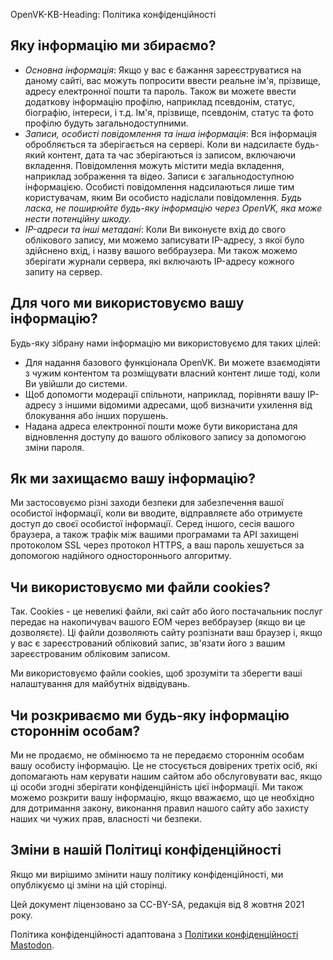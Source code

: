 OpenVK-KB-Heading: Політика конфіденційності

## Яку інформацію ми збираємо?
* _Основна інформація_: Якщо у вас є бажання зареєструватися на даному сайті, вас можуть попросити ввести реальне ім'я, прізвище, адресу електронної пошти та пароль. Також ви можете ввести додаткову інформацію профілю, наприклад псевдонім, статус, біографію, інтереси, і т.д. Ім'я, прізвище, псевдонім, статус та фото профілю будуть загальнодоступними.
* _Записи, особисті повідомлення та інша інформація_: Вся інформація обробляється та зберігається на сервері. Коли ви надсилаєте будь-який контент, дата та час зберігаються із записом, включаючи вкладення. Повідомлення можуть містити медіа вкладення, наприклад зображення та відео. Записи є загальнодоступною інформацією. Особисті повідомлення надсилаються лише тим користувачам, яким Ви особисто надіслали повідомлення. _Будь ласка, не поширюйте будь-яку інформацію через OpenVK, яка може нести потенційну шкоду._
* _IP-адреси та інші метадані_: Коли Ви виконуєте вхід до свого облікового запису, ми можемо записувати IP-адресу, з якої було здійснено вхід, і назву вашого веббраузера. Ми також можемо зберігати журнали сервера, які включають IP-адресу кожного запиту на сервер.

## Для чого ми використовуємо вашу інформацію?
Будь-яку зібрану нами інформацію ми використовуємо для таких цілей:
* Для надання базового функціонала OpenVK. Ви можете взаємодіяти з чужим контентом та розміщувати власний контент лише тоді, коли Ви увійшли до системи.
* Щоб допомогти модерації спільноти, наприклад, порівняти вашу IP-адресу з іншими відомими адресами, щоб визначити ухилення від блокування або інших порушень.
* Надана адреса електронної пошти може бути використана для відновлення доступу до вашого облікового запису за допомогою зміни пароля.

## Як ми захищаємо вашу інформацію?
Ми застосовуємо різні заходи безпеки для забезпечення вашої особистої інформації, коли ви вводите, відправляєте або отримуєте доступ до своєї особистої інформації. Серед іншого, сесія вашого браузера, а також трафік між вашими програмами та API захищені протоколом SSL через протокол HTTPS, а ваш пароль хешується за допомогою надійного одностороннього алгоритму.

## Чи використовуємо ми файли cookies?
Так. Cookies - це невеликі файли, які сайт або його постачальник послуг передає на накопичувач вашого ЕОМ через веббраузер (якщо ви це дозволяєте). Ці файли дозволяють сайту розпізнати ваш браузер і, якщо у вас є зареєстрований обліковий запис, зв'язати його з вашим зареєстрованим обліковим записом.

Ми використовуємо файли cookies, щоб зрозуміти та зберегти ваші налаштування для майбутніх відвідувань.

## Чи розкриваємо ми будь-яку інформацію стороннім особам?
Ми не продаємо, не обмінюємо та не передаємо стороннім особам вашу особисту інформацію. Це не стосується довірених третіх осіб, які допомагають нам керувати нашим сайтом або обслуговувати вас, якщо ці особи згодні зберігати конфіденційність цієї інформації. Ми також можемо розкрити вашу інформацію, якщо вважаємо, що це необхідно для дотримання закону, виконання правил нашого сайту або захисту наших чи чужих прав, власності чи безпеки.

## Зміни в нашій Політиці конфіденційності

Якщо ми вирішимо змінити нашу політику конфіденційності, ми опублікуємо ці зміни на цій сторінці.

Цей документ ліцензовано за CC-BY-SA, редакція від 8 жовтня 2021 року.

Політика конфіденційності адаптована з [Політики конфіденційності Mastodon](https://mastodon.social/terms).
